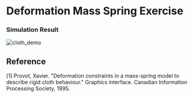 # Deformation Mass Spring Exercise

### Simulation Result
![cloth_demo](https://github.com/BoCyuanLin/DeformationMassSpring/blob/main/simulation_result/cloth_demo.gif?raw=true)

## Reference
[1] Provot, Xavier. "Deformation constraints in a mass-spring model to describe rigid cloth behaviour." Graphics interface. Canadian Information Processing Society, 1995.